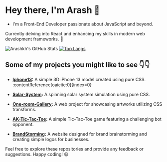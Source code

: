 # Hey there, I'm Arash 👋

- I'm a Front-End Developer passionate about JavaScript and beyond.

Currently delving into React and enhancing my skills in modern web development frameworks. 🚀

![Arashkh's GitHub Stats](https://github-readme-stats.vercel.app/api?username=ArashkKH&show_icons=true&theme=gruvbox&hide=contribs,prs)
[![Top Langs](https://github-readme-stats.vercel.app/api/top-langs/?username=ArashkKH&theme=gruvbox&layout=compact)](https://github.com/ArashkKH/github-readme-stats)

## Some of my projects you might like to see 👇👇

- **[Iphone13](https://github.com/ArashkKH/Iphone13):** A simple 3D iPhone 13 model created using pure CSS. :contentReference[oaicite:0]{index=0}

- **[Solar-System](https://github.com/ArashkKH/Solar-System):** A spinning solar system simulation using pure CSS.

- **[One-room-Gallery](https://github.com/ArashkKH/One-room-Gallery):** A web project for showcasing artworks utilizing CSS transforms.

- **[AK-Tic-Tac-Toe](https://github.com/ArashkKH/AK-Tic-Tac-Toe):** A simple Tic-Tac-Toe game featuring a challenging bot opponent.

- **[BrandStorming](https://github.com/ArashkKH/BrandStorming):** A website designed for brand brainstorming and creating simple logos for businesses.

Feel free to explore these repositories and provide any feedback or suggestions. Happy coding! 😃
